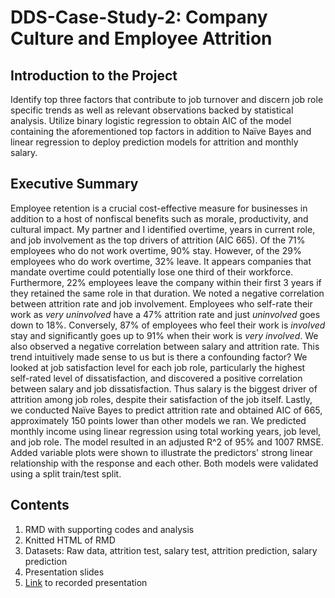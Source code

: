 # DDS-Case-Study-2: Company Culture and Employee Attrition 

## Introduction to the Project
Identify top three factors that contribute to job turnover and discern job role specific trends as well as relevant observations backed by statistical analysis. Utilize binary logistic regression to obtain AIC of the model containing the aforementioned top factors in addition to Naïve Bayes and linear regression to deploy prediction models for attrition and monthly salary.

## Executive Summary
Employee retention is a crucial cost-effective measure for businesses in addition to a host of nonfiscal benefits such as morale, productivity, and cultural impact. My partner and I identified overtime, years in current role, and job involvement as the top drivers of attrition (AIC 665). Of the 71% employees who do not work overtime, 90% stay. However, of the 29% employees who do work overtime, 32% leave. It appears companies that mandate overtime could potentially lose one third of their workforce. Furthermore, 22% employees leave the company within their first 3 years if they retained the same role in that duration. We noted a negative correlation between attrition rate and job involvement. Employees who self-rate their work as *very uninvolved* have a 47% attrition rate and just *uninvolved* goes down to 18%. Conversely, 87% of employees who feel their work is *involved* stay and significantly goes up to 91% when their work is *very involved*. We also observed a negative correlation between salary and attrition rate. This trend intuitively made sense to us but is there a confounding factor? We looked at job satisfaction level for each job role, particularly the highest self-rated level of dissatisfaction, and discovered a positive correlation between salary and job dissatisfaction. Thus salary is the biggest driver of attrition among job roles, despite their satisfaction of the job itself. Lastly, we conducted Naïve Bayes to predict attrition rate and obtained AIC of 665, approximately 150 points lower than other models we ran. We predicted monthly income using linear regression using total working years, job level, and job role. The model resulted in an adjusted R^2 of 95% and 1007 RMSE. Added variable plots were shown to illustrate the predictors' strong linear relationship with the response and each other. Both models were validated using a split train/test split.

## Contents
1. RMD with supporting codes and analysis
2. Knitted HTML of RMD
3. Datasets: Raw data, attrition test, salary test, attrition prediction, salary prediction
4. Presentation slides
5. [Link](https://smu.zoom.us/rec/play/n4I_gxBul9x6l0eqhvpHsmFpAwzIzmpcFZ3wRvy7FUutJ_6SSmRVyWtLGUXYXvzTOOIcFhxcNsnJwnIH.r2k03etIa08uOa87) to recorded presentation
